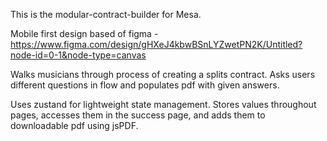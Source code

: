 This is the modular-contract-builder for Mesa. 

Mobile first design based of figma - https://www.figma.com/design/gHXeJ4kbwBSnLYZwetPN2K/Untitled?node-id=0-1&node-type=canvas

Walks musicians through process of creating a splits contract. Asks users different questions in flow and populates pdf with given answers.

Uses zustand for lightweight state management. Stores values throughout pages, accesses them in the success page, and adds them to downloadable pdf using jsPDF.
